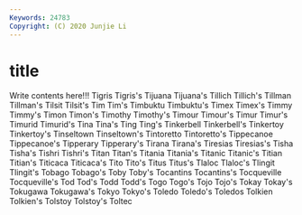 ```yaml
---
Keywords: 24783
Copyright: (C) 2020 Junjie Li
---
```


# title

Write contents here!!!
Tigris 
Tigris's 
Tijuana 
Tijuana's
Tillich 
Tillich's 
Tillman 
Tillman's 
Tilsit 
Tilsit's 
Tim 
Tim's 
Timbuktu 
Timbuktu's
Timex 
Timex's 
Timmy 
Timmy's 
Timon 
Timon's 
Timothy 
Timothy's 
Timour 
Timour's
Timur 
Timur's 
Timurid 
Timurid's 
Tina 
Tina's 
Ting 
Ting's 
Tinkerbell 
Tinkerbell's
Tinkertoy 
Tinkertoy's 
Tinseltown 
Tinseltown's 
Tintoretto 
Tintoretto's 
Tippecanoe 
Tippecanoe's 
Tipperary 
Tipperary's
Tirana 
Tirana's 
Tiresias 
Tiresias's 
Tisha 
Tisha's 
Tishri 
Tishri's 
Titan 
Titan's
Titania 
Titania's 
Titanic 
Titanic's 
Titian 
Titian's 
Titicaca 
Titicaca's 
Tito 
Tito's
Titus 
Titus's 
Tlaloc 
Tlaloc's 
Tlingit 
Tlingit's 
Tobago 
Tobago's 
Toby 
Toby's
Tocantins 
Tocantins's 
Tocqueville 
Tocqueville's 
Tod 
Tod's 
Todd 
Todd's 
Togo 
Togo's
Tojo 
Tojo's 
Tokay 
Tokay's 
Tokugawa 
Tokugawa's 
Tokyo 
Tokyo's 
Toledo 
Toledo's
Toledos 
Tolkien 
Tolkien's 
Tolstoy 
Tolstoy's 
Toltec 
